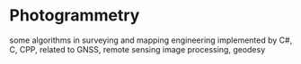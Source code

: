 # Photogrammetry
some algorithms in surveying and mapping engineering implemented by C#, C, CPP, related to GNSS, remote sensing image processing, geodesy
